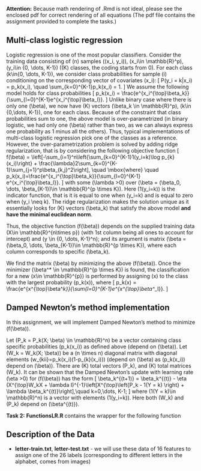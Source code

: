 **Attention:** Because math rendering of .Rmd is not ideal, please see
the enclosed pdf for correct rendering of all equations (The pdf file contains the assignment provided to complete the tasks.)

## Multi-class logistic regression

Logistic regression is one of the most popular classifiers. Consider the
training data consisting of \(n\) samples \((x_i, y_i)\),
\(x_i\in \mathbb{R}^p\), \(y_i\in \{0, \dots, K-1\}\) (\(K\) classes,
the coding starts from 0). For each class \(k\in\{0, \dots, K-1\}\), we
consider class probabilities for sample \(i\) conditioning on the
corresponding vector of covariates \(x_i\): \[
P(y_i = k|x_i) = p_k(x_i), \quad \sum_{k=0}^{K-1}p_k(x_i) = 1.
\] We assume the following model holds for class probabilities \[
p_k(x_i) = \frac{e^{x_i^{\top}\beta_k}}{\sum_{l=0}^{K-1}e^{x_i^{\top}\beta_l}}.
\] Unlike binary case where there is only one \(\beta\), we now have
\(K\) vectors \(\beta_k \in \mathbb{R}^p\), \(k\in \{0,\dots, K-1\}\),
one for each class. Because of the constraint that class probabilities
sum to one, the above model is over-parametrized (in binary logistic, we
had only one \(\beta\) rather than two, as we can always express one
probability as 1 minus all the others). Thus, typical implementations of
multi-class logistic regression pick one of the classes as a reference.
However, the over-parametrization problem is solved by adding ridge
regularization, that is by considering the following objective function
\[
f(\beta) = \left[-\sum_{i=1}^n\left\{\sum_{k=0}^{K-1}1(y_i=k)\log p_{k}(x_i)\right\} + \frac{\lambda}2\sum_{k=0}^{K-1}\sum_{j=1}^p\beta_{k,j}^2\right], \quad \mbox{where} \quad  p_k(x_i)=\frac{e^{x_i^{\top}\beta_k}}{\sum_{l=0}^{K-1} e^{x_i^{\top}\beta_l}}.
\] with some \(\lambda >0\) over
\(\beta = (\beta_0, \dots, \beta_{K-1})\in \mathbb{R}^{p \times K}\).
Here \(1(y_i=k)\) is the indicator function, that is it is equal to one
when \(y_i=k\) and is equal to zero when \(y_i \neq k\). The ridge
regularization makes the solution unique as it essentially looks for
\(K\) vectors \(\beta_k\) that satisfy the above model **and have the
minimal euclidean norm**.

Thus, the objective function \(f(\beta)\) depends on the supplied
training data \(X\in \mathbb{R}^{n\times p}\) (with 1st column being all
ones to account for intercept) and \(y \in \{0, \dots, K-1\}^n\); and
its argument is matrix
\(\beta = (\beta_0, \dots, \beta_{K-1})\in \mathbb{R}^{p \times K}\),
where each column corresponds to specific \(\beta_k\).

We find the matrix \(\beta\) by minimizing the above \(f(\beta)\). Once
the minimizer \(\beta^* \in \mathbb{R}^{p \times K}\) is found, the
classification for a new \(x\in \mathbb{R}^{p}\) is performed by
assigning \(x\) to the class with the largest probability \(p_k(x)\),
where \[
p_k(x) = \frac{e^{x^{\top}\beta^*_k}}{\sum_{l=0}^{K-1}e^{x^{\top}\beta^*_l}}.
\]

## Damped Newton’s method implementation

In this assignment, we will implement Damped Newton’s method to minimize
\(f(\beta)\).

Let \(P_k = P_k(X; \beta) \in \mathbb{R}^n\) be a vector containing
class specific probabilities \(p_k(x_i)\) as defined above (depend on
\(\beta\)). Let \(W_k = W_k(X; \beta)\) be a \(n \times n\) diagonal
matrix with diagonal elements \(w_{kii}=p_k(x_i)(1-p_{k}(x_i))\) (depend
on \(\beta\) as \(p_k(x_i)\) depend on \(\beta\)). There are \(K\) total
vectors \(P_k\), and \(K\) total matrices \(W_k\). It can be shown that
the Damped Newton’s update with learning rate \(\eta >0\) for
\(f(\beta)\) has the form \[
\beta_k^{(t+1)} = \beta_k^{(t)} - \eta (X^{\top}W_kX + \lambda I)^{-1}\left[X^{\top}\left\{P_k - 1(Y = k) \right\} + \lambda \beta_k^{(t)}\right],\quad k=0,\dots, K-1;
\] where \(1(Y = k)\in \mathbb{R}^n\) is a vector with elements
\(1(y_i=k)\). Here both \(W_k\) and \(P_k\) depend on \(\beta^{(t)}\).

**Task 2:** **FunctionsLR.R** contains the wrapper for the following
function

## Description of the Data

  - **letter-train.txt**, **letter-test.txt** - we will use these data
    of 16 features to assign one of the 26 labels (corresponding to
    different letters in the alphabet, comes from images)

